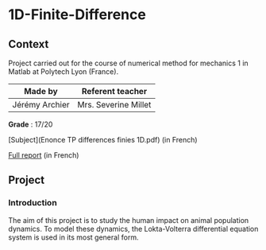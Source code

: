 # 1D-Finite-Difference
## Context
Project carried out for the course of numerical method for mechanics 1 in Matlab at Polytech Lyon (France).

| Made by | Referent teacher | 
| ------------- |:-------------:|
| Jérémy Archier | Mrs. Severine Millet |

**Grade** : 17/20

[Subject](Enonce TP differences finies 1D.pdf) (in French)

[Full report](Compte_rendu_MNM1_partie_1.pdf) (in French)

## Project
### Introduction
The aim of this project is to study the human impact on animal population dynamics. To model these dynamics, the Lokta-Volterra differential equation system is used in its most general form.
